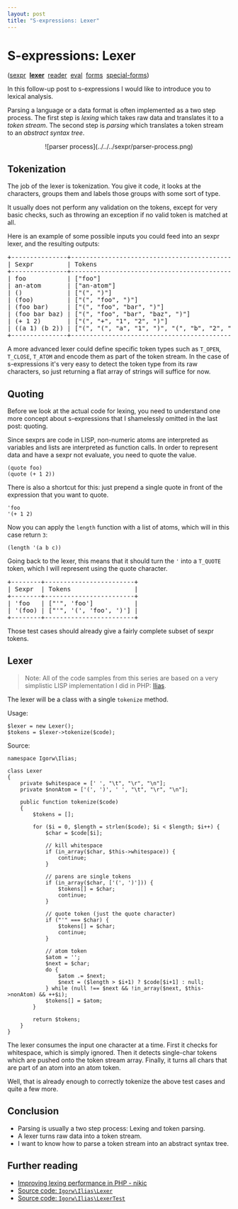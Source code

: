 ```yaml
---
layout: post
title: "S-expressions: Lexer"
---
```


# S-expressions: Lexer

([sexpr](../../../2012/12/06/sexpr.html)
&nbsp;[**lexer**](../../../2012/12/07/sexpr-lexer.html)
&nbsp;[reader](../../../2012/12/08/sexpr-reader.html)
&nbsp;[eval](../../../2012/12/12/sexpr-eval.html)
&nbsp;[forms](../../../2012/12/13/sexpr-forms.html)
&nbsp;[special-forms](../../../2012/12/14/sexpr-special-forms.html))

In this follow-up post to s-expressions I would like to introduce you to
lexical analysis.

Parsing a language or a data format is often implemented as
a two step process. The first step is *lexing* which takes raw data and
translates it to a *token stream*. The second step is *parsing* which
translates a token stream to an *abstract syntax tree*.

<center>
    ![parser process](../../../sexpr/parser-process.png)
</center>

## Tokenization

The job of the lexer is tokenization. You give it code, it looks at the
characters, groups them and labels those groups with some sort of type.

It usually does not perform any validation on the tokens, except for very
basic checks, such as throwing an exception if no valid token is matched at
all.

Here is an example of some possible inputs you could feed into an sexpr lexer,
and the resulting outputs:

<div class="ascii-table"><pre>
+---------------+----------------------------------------------------+
| Sexpr         | Tokens                                             |
+---------------+----------------------------------------------------+
| foo           | ["foo"]                                            |
| an-atom       | ["an-atom"]                                        |
| ()            | ["(", ")"]                                         |
| (foo)         | ["(", "foo", ")"]                                  |
| (foo bar)     | ["(", "foo", "bar", ")"]                           |
| (foo bar baz) | ["(", "foo", "bar", "baz", ")"]                    |
| (+ 1 2)       | ["(", "+", "1", "2", ")"]                          |
| ((a 1) (b 2)) | ["(", "(", "a", "1", ")", "(", "b", "2", ")", ")"] |
+---------------+----------------------------------------------------+
</pre></div>

A more advanced lexer could define specific token types such as `T_OPEN`,
`T_CLOSE`, `T_ATOM` and encode them as part of the token stream. In the case
of s-expressions it's very easy to detect the token type from its raw
characters, so just returning a flat array of strings will suffice for now.

## Quoting

Before we look at the actual code for lexing, you need to understand one more
concept about s-expressions that I shamelessly omitted in the last post:
quoting.

Since sexprs are code in LISP, non-numeric atoms are interpreted as variables
and lists are interpreted as function calls. In order to represent data and
have a sexpr not evaluate, you need to quote the value.

    (quote foo)
    (quote (+ 1 2))

There is also a shortcut for this: just prepend a single quote in front of the
expression that you want to quote.

    'foo
    '(+ 1 2)

Now you can apply the `length` function with a list of atoms, which will in
this case return `3`:

    (length '(a b c))

Going back to the lexer, this means that it should turn the `'` into a
`T_QUOTE` token, which I will represent using the quote character.

<div class="ascii-table"><pre>
+--------+------------------------+
| Sexpr  | Tokens                 |
+--------+------------------------+
| 'foo   | ["'", 'foo']           |
| '(foo) | ["'", '(', 'foo', ')'] |
+--------+------------------------+
</pre></div>

Those test cases should already give a fairly complete subset of sexpr tokens.

## Lexer

> Note: All of the code samples from this series are based on a very simplistic LISP
> implementation I did in PHP: [Ilias](https://github.com/igorw/ilias).

The lexer will be a class with a single `tokenize` method.

Usage:

    $lexer = new Lexer();
    $tokens = $lexer->tokenize($code);

Source:

    namespace Igorw\Ilias;

    class Lexer
    {
        private $whitespace = [' ', "\t", "\r", "\n"];
        private $nonAtom = ['(', ')', ' ', "\t", "\r", "\n"];

        public function tokenize($code)
        {
            $tokens = [];

            for ($i = 0, $length = strlen($code); $i < $length; $i++) {
                $char = $code[$i];

                // kill whitespace
                if (in_array($char, $this->whitespace)) {
                    continue;
                }

                // parens are single tokens
                if (in_array($char, ['(', ')'])) {
                    $tokens[] = $char;
                    continue;
                }

                // quote token (just the quote character)
                if ("'" === $char) {
                    $tokens[] = $char;
                    continue;
                }

                // atom token
                $atom = '';
                $next = $char;
                do {
                    $atom .= $next;
                    $next = ($length > $i+1) ? $code[$i+1] : null;
                } while (null !== $next && !in_array($next, $this->nonAtom) && ++$i);
                $tokens[] = $atom;
            }

            return $tokens;
        }
    }

The lexer consumes the input one character at a time. First it checks for
whitespace, which is simply ignored. Then it detects single-char tokens which
are pushed onto the token stream array. Finally, it turns all chars that are
part of an atom into an atom token.

Well, that is already enough to correctly tokenize the above test cases and
quite a few more.

## Conclusion

* Parsing is usually a two step process: Lexing and token parsing.
* A lexer turns raw data into a token stream.
* I want to know how to parse a token stream into an abstract syntax tree.

## Further reading

* [Improving lexing performance in PHP - nikic](http://nikic.github.com/2011/10/23/Improving-lexing-performance-in-PHP.html)
* [Source code: `Igorw\Ilias\Lexer`](https://github.com/igorw/ilias/blob/master/src/Igorw/Ilias/Lexer.php)
* [Source code: `Igorw\Ilias\LexerTest`](https://github.com/igorw/ilias/blob/master/tests/Igorw/Ilias/LexerTest.php)
